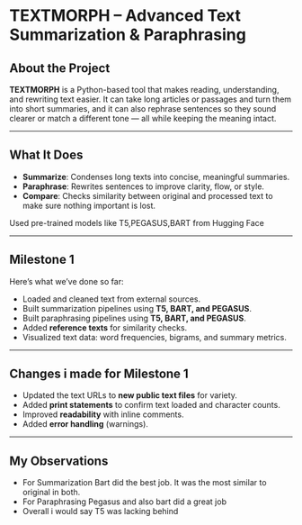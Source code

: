 # TEXTMORPH – Advanced Text Summarization & Paraphrasing

## About the Project
**TEXTMORPH** is a Python-based tool that makes reading, understanding, and rewriting text easier. It can take long articles or passages and turn them into short summaries, and it can also rephrase sentences so they sound clearer or match a different tone — all while keeping the meaning intact.  

---

## What It Does
- **Summarize**: Condenses long texts into concise, meaningful summaries.  
- **Paraphrase**: Rewrites sentences to improve clarity, flow, or style.  
- **Compare**: Checks similarity between original and processed text to make sure nothing important is lost.  

Used pre-trained models like T5,PEGASUS,BART from Hugging Face  

---

## Milestone 1
Here’s what we’ve done so far:  
- Loaded and cleaned text from external sources.  
- Built summarization pipelines using **T5, BART, and PEGASUS**.  
- Built paraphrasing pipelines using **T5, BART, and PEGASUS**.  
- Added **reference texts** for similarity checks.  
- Visualized text data: word frequencies, bigrams, and summary metrics.  

---

## Changes i made for Milestone 1
- Updated the text URLs to **new public text files** for variety.  
- Added **print statements** to confirm text loaded and character counts.  
- Improved **readability** with inline comments.  
- Added **error handling** (warnings).

---

## My Observations
- For Summarization Bart did the best job. It was the most similar to original in both.
- For Paraphrasing Pegasus and also bart did a great job
- Overall i would say T5 was lacking behind
